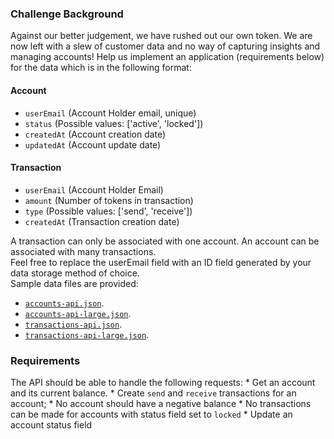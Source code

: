 ### Challenge Background
Against our better judgement, we have rushed out our own token. We are now left with a slew of customer data and no way of capturing insights and managing accounts! Help us implement an application (requirements below) for the data which is in the following format:
#### Account
* `userEmail` (Account Holder email, unique)
* `status` (Possible values: ['active', 'locked'])
* `createdAt` (Account creation date)
* `updatedAt` (Account update date)
#### Transaction
* `userEmail` (Account Holder Email)
* `amount` (Number of tokens in transaction)
* `type` (Possible values: ['send', 'receive'])
* `createdAt` (Transaction creation date)

A transaction can only be associated with one account. An account can be associated with many transactions.  
Feel free to replace the userEmail field with an ID field generated by your data storage method of choice.  
Sample data files are provided:
  * [`accounts-api.json`](./accounts-api.json).
  * [`accounts-api-large.json`](./accounts-api-large.json).
  * [`transactions-api.json`](./transactions-api.json).
  * [`transactions-api-large.json`](./transactions-api-large.json).

### Requirements
 The API should be able to handle the following requests:
    * Get an account and its current balance.
    * Create `send` and `receive` transactions for an account;
      * No account should have a negative balance
      * No transactions can be made for accounts with status field set to `locked`
    * Update an account status field

   

